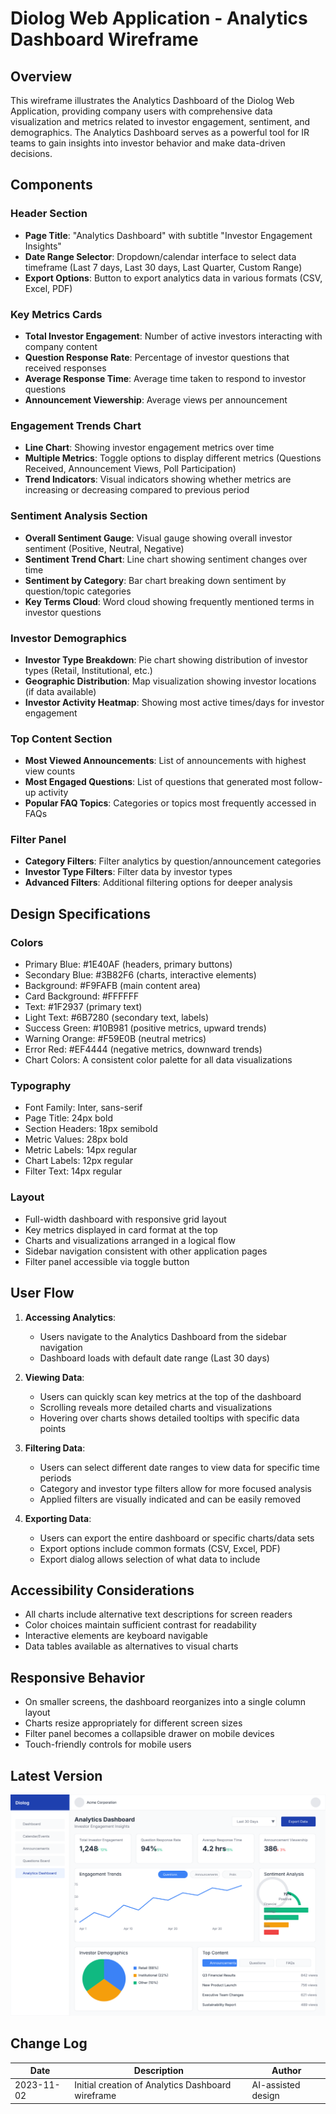 # Diolog Web Application - Analytics Dashboard Wireframe

## Overview
This wireframe illustrates the Analytics Dashboard of the Diolog Web Application, providing company users with comprehensive data visualization and metrics related to investor engagement, sentiment, and demographics. The Analytics Dashboard serves as a powerful tool for IR teams to gain insights into investor behavior and make data-driven decisions.

## Components

### Header Section
- **Page Title**: "Analytics Dashboard" with subtitle "Investor Engagement Insights"
- **Date Range Selector**: Dropdown/calendar interface to select data timeframe (Last 7 days, Last 30 days, Last Quarter, Custom Range)
- **Export Options**: Button to export analytics data in various formats (CSV, Excel, PDF)

### Key Metrics Cards
- **Total Investor Engagement**: Number of active investors interacting with company content
- **Question Response Rate**: Percentage of investor questions that received responses
- **Average Response Time**: Average time taken to respond to investor questions
- **Announcement Viewership**: Average views per announcement

### Engagement Trends Chart
- **Line Chart**: Showing investor engagement metrics over time
- **Multiple Metrics**: Toggle options to display different metrics (Questions Received, Announcement Views, Poll Participation)
- **Trend Indicators**: Visual indicators showing whether metrics are increasing or decreasing compared to previous period

### Sentiment Analysis Section
- **Overall Sentiment Gauge**: Visual gauge showing overall investor sentiment (Positive, Neutral, Negative)
- **Sentiment Trend Chart**: Line chart showing sentiment changes over time
- **Sentiment by Category**: Bar chart breaking down sentiment by question/topic categories
- **Key Terms Cloud**: Word cloud showing frequently mentioned terms in investor questions

### Investor Demographics
- **Investor Type Breakdown**: Pie chart showing distribution of investor types (Retail, Institutional, etc.)
- **Geographic Distribution**: Map visualization showing investor locations (if data available)
- **Investor Activity Heatmap**: Showing most active times/days for investor engagement

### Top Content Section
- **Most Viewed Announcements**: List of announcements with highest view counts
- **Most Engaged Questions**: List of questions that generated most follow-up activity
- **Popular FAQ Topics**: Categories or topics most frequently accessed in FAQs

### Filter Panel
- **Category Filters**: Filter analytics by question/announcement categories
- **Investor Type Filters**: Filter data by investor types
- **Advanced Filters**: Additional filtering options for deeper analysis

## Design Specifications

### Colors
- Primary Blue: #1E40AF (headers, primary buttons)
- Secondary Blue: #3B82F6 (charts, interactive elements)
- Background: #F9FAFB (main content area)
- Card Background: #FFFFFF
- Text: #1F2937 (primary text)
- Light Text: #6B7280 (secondary text, labels)
- Success Green: #10B981 (positive metrics, upward trends)
- Warning Orange: #F59E0B (neutral metrics)
- Error Red: #EF4444 (negative metrics, downward trends)
- Chart Colors: A consistent color palette for all data visualizations

### Typography
- Font Family: Inter, sans-serif
- Page Title: 24px bold
- Section Headers: 18px semibold
- Metric Values: 28px bold
- Metric Labels: 14px regular
- Chart Labels: 12px regular
- Filter Text: 14px regular

### Layout
- Full-width dashboard with responsive grid layout
- Key metrics displayed in card format at the top
- Charts and visualizations arranged in a logical flow
- Sidebar navigation consistent with other application pages
- Filter panel accessible via toggle button

## User Flow

1. **Accessing Analytics**:
   - Users navigate to the Analytics Dashboard from the sidebar navigation
   - Dashboard loads with default date range (Last 30 days)

2. **Viewing Data**:
   - Users can quickly scan key metrics at the top of the dashboard
   - Scrolling reveals more detailed charts and visualizations
   - Hovering over charts shows detailed tooltips with specific data points

3. **Filtering Data**:
   - Users can select different date ranges to view data for specific time periods
   - Category and investor type filters allow for more focused analysis
   - Applied filters are visually indicated and can be easily removed

4. **Exporting Data**:
   - Users can export the entire dashboard or specific charts/data sets
   - Export options include common formats (CSV, Excel, PDF)
   - Export dialog allows selection of what data to include

## Accessibility Considerations
- All charts include alternative text descriptions for screen readers
- Color choices maintain sufficient contrast for readability
- Interactive elements are keyboard navigable
- Data tables available as alternatives to visual charts

## Responsive Behavior
- On smaller screens, the dashboard reorganizes into a single column layout
- Charts resize appropriately for different screen sizes
- Filter panel becomes a collapsible drawer on mobile devices
- Touch-friendly controls for mobile users

## Latest Version

![Diolog Web Analytics Dashboard Wireframe](diolog-web-analytics.svg)

## Change Log

| Date | Description | Author |
|------|-------------|--------|
| 2023-11-02 | Initial creation of Analytics Dashboard wireframe | AI-assisted design |
